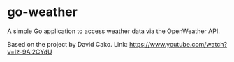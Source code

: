 # go-weather
A simple Go application to access weather data via the OpenWeather API.

Based on the project by David Cako. 
Link: https://www.youtube.com/watch?v=Iz-9Al2CYdU

